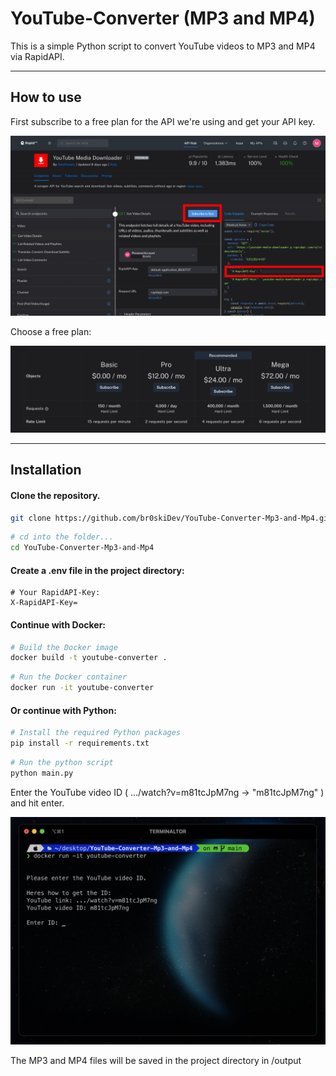 # YouTube-Converter (MP3 and MP4)
This is a simple Python script to convert YouTube videos to MP3 and MP4 via RapidAPI.

---

## How to use

First subscribe to a free plan for the API we're using and get your API key.

![Alt-Text](github-files/Screenshot2.png)

Choose a free plan:

![Alt-Text](github-files/Screenshot3.png)

---
## Installation

#### Clone the repository.

```bash
git clone https://github.com/br0skiDev/YouTube-Converter-Mp3-and-Mp4.git
```

```bash
# cd into the folder...
cd YouTube-Converter-Mp3-and-Mp4
```

#### Create a .env file in the project directory:

```dotenv
# Your RapidAPI-Key:
X-RapidAPI-Key=
```

#### Continue with Docker:

```bash
# Build the Docker image
docker build -t youtube-converter .
```

```bash
# Run the Docker container
docker run -it youtube-converter
```

#### Or continue with Python:

```bash
# Install the required Python packages
pip install -r requirements.txt
```

```bash
# Run the python script
python main.py  
```


Enter the YouTube video ID ( .../watch?v=m81tcJpM7ng -> "m81tcJpM7ng" ) and hit enter.

![Alt-Text](github-files/Screenshot.png)

The MP3 and MP4 files will be saved in the project directory in /output

